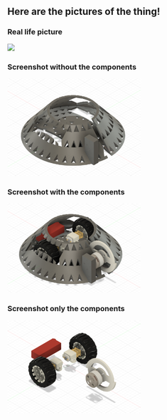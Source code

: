 ## Here are the pictures of the thing!

### Real life picture
<img src="readme_assets/real_life.png" width="300" />

### Screenshot without the components
<img src="readme_assets/body_screenshot.png" width="300" />

### Screenshot with the components
<img src="readme_assets/full_screenshot.png" width="300" />

### Screenshot only the components
<img src="readme_assets/components_screenshot.png" width="300" />